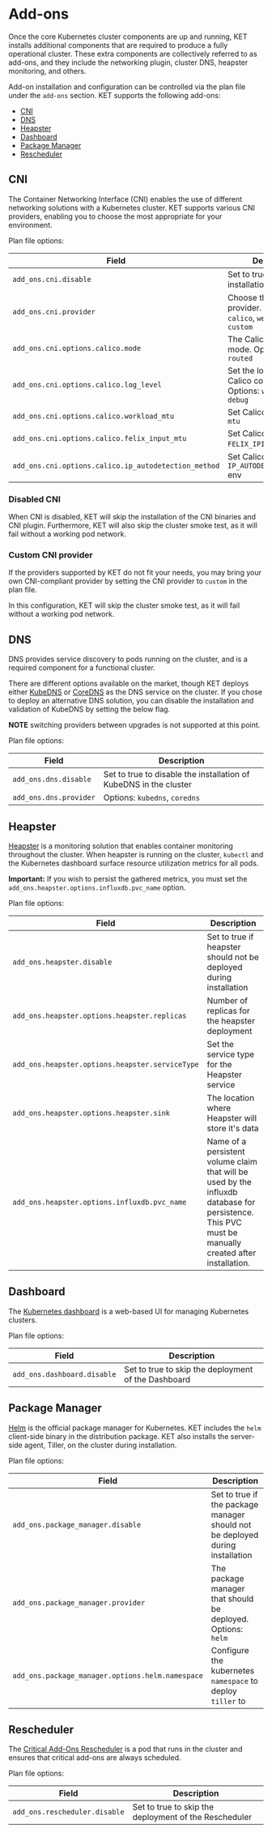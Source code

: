 # Add-ons

Once the core Kubernetes cluster components are up and running, KET installs
additional components that are required to produce a fully operational cluster.
These extra components are collectively referred to as add-ons, and they include
the networking plugin, cluster DNS, heapster monitoring, and others.

Add-on installation and configuration can be controlled via the plan file under 
the `add-ons` section. KET supports the following add-ons:

- [CNI](#cni)
- [DNS](#dns)
- [Heapster](#heapster)
- [Dashboard](#dashboard)
- [Package Manager](#package-manager)
- [Rescheduler](#rescheduler)

## CNI
The Container Networking Interface (CNI) enables the use of different
networking solutions with a Kubernetes cluster. KET supports various 
CNI providers, enabling you to choose the most appropriate for your environment.

Plan file options:

| Field | Description | 
|-------|-------------|
| `add_ons.cni.disable` | Set to true to disable the installation of CNI | 
| `add_ons.cni.provider` | Choose the CNI provider. Options: `calico`, `weave`, `contiv`, `custom` |
| `add_ons.cni.options.calico.mode` | The Calico networking mode. Options: `bridged`, `routed` |
| `add_ons.cni.options.calico.log_level` | Set the log level for Calico components. Options: `warning`, `info`, `debug` |
| `add_ons.cni.options.calico.workload_mtu` | Set Calico's CNI config `mtu` |
| `add_ons.cni.options.calico.felix_input_mtu` | Set Calico's `FELIX_IPINIPMTU` env |
| `add_ons.cni.options.calico.ip_autodetection_method` | Set Calico's `IP_AUTODETECTION_METHOD` env |

### Disabled CNI
When CNI is disabled, KET will skip the installation of the CNI binaries and CNI plugin.
Furthermore, KET will also skip the cluster smoke test, as it will fail without a working
pod network.

### Custom CNI provider
If the providers supported by KET do not fit your needs, you may bring your own
CNI-compliant provider by setting the CNI provider to `custom` in the plan file.

In this configuration, KET will skip the cluster smoke test, as it will fail without
a working pod network.

## DNS
DNS provides service discovery to pods running on the cluster, and is a required component for a functional cluster. 

There are different options available on the market, though KET deploys either [KubeDNS](https://github.com/kubernetes/dns) or [CoreDNS](https://github.com/coredns/coredns) as the DNS service on the cluster. If you chose to deploy an alternative DNS solution, you can disable the installation and validation of KubeDNS by setting the below flag.

**NOTE** switching providers between upgrades is not supported at this point.

Plan file options:

| Field | Description |
|-------|-------------|
| `add_ons.dns.disable` | Set to true to disable the installation of KubeDNS in the cluster |
| `add_ons.dns.provider` | Options: `kubedns`, `coredns` |

## Heapster
[Heapster](https://github.com/kubernetes/heapster) is a monitoring solution that enables container monitoring throughout
the cluster. When heapster is running on the cluster, `kubectl` and the Kubernetes 
dashboard surface resource utilization metrics for all pods.

**Important:** If you wish to persist the gathered metrics, you must set the `add_ons.heapster.options.influxdb.pvc_name` option.

Plan file options:

| Field | Description |
|---------------|-------------|
| `add_ons.heapster.disable` | Set to true if heapster should not be deployed during installation |
| `add_ons.heapster.options.heapster.replicas`  | Number of replicas for the heapster deployment |
| `add_ons.heapster.options.heapster.serviceType` | Set the service type for the Heapster service |
| `add_ons.heapster.options.heapster.sink` | The location where Heapster will store it's data |
| `add_ons.heapster.options.influxdb.pvc_name` | Name of a persistent volume claim that will be used by the influxdb database for persistence. This PVC must be manually created after installation. |


## Dashboard
The [Kubernetes dashboard](https://github.com/kubernetes/dashboard) is a web-based UI for managing Kubernetes clusters.

Plan file options:

| Field | Description | 
|-------|-------------|
| `add_ons.dashboard.disable` | Set to true to skip the deployment of the Dashboard |


## Package Manager
[Helm](https://github.com/kubernetes/helm) is the official package manager for Kubernetes. KET includes the `helm` client-side binary in the distribution package. KET also installs the server-side agent, Tiller, on the cluster during installation. 

Plan file options:

| Field | Description |
|---------------|-------------|
| `add_ons.package_manager.disable` | Set to true if the package manager should not be deployed during installation |
| `add_ons.package_manager.provider` | The package manager that should be deployed. Options: `helm` |
| `add_ons.package_manager.options.helm.namespace` | Configure the kubernetes `namespace` to deploy `tiller` to |

## Rescheduler
The [Critical Add-Ons Rescheduler](https://kubernetes.io/docs/tasks/administer-cluster/guaranteed-scheduling-critical-addon-pods/) is a pod that runs in the cluster and ensures that critical add-ons are always scheduled.

Plan file options:

| Field | Description | 
|-------|-------------|
| `add_ons.rescheduler.disable` | Set to true to skip the deployment of the Rescheduler |
